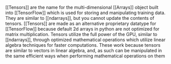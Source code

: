 [[Tensors]] are the name for the multi-dimensional [[Arrays]] object built into [[TensorFlow]] which is used for storing and manipulating training data. They are similar to [[ndarrays]], but you cannot update the contents of tensors. [[Tensors]] are made as an alternative proprietary datatype for [[TensorFlow]] because default 2d arrays in python are not optimized for matrix multiplication. Tensors utilize the full power of the GPU, similar to [[ndarrays]], through optimized mathematical operations which utilize linear algebra techniques for faster computations. These work because tensors are similar to vectors in linear algebra, and, as such can be manipulated in the same efficient ways when performing mathematical operations on them